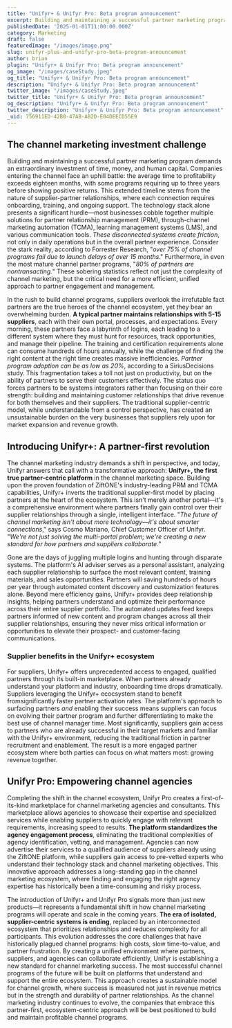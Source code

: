 ```yaml
---
title: "Unifyr+ & Unifyr Pro: Beta program announcement"
excerpt: Building and maintaining a successful partner marketing program demands an extraordinary investment of time, money, and human capital. We’re on a mission to help.
publishedDate: '2025-01-01T11:00:00.000Z'
category: Marketing
draft: false
featuredImage: "/images/image.png"
slug: unifyr-plus-and-unifyr-pro-beta-program-announcement
author: brian
plugin: "Unifyr+ & Unifyr Pro: Beta program announcement"
og_image: "/images/caseStudy.jpeg"
og_title: "Unifyr+ & Unifyr Pro: Beta program announcement"
description: "Unifyr+ & Unifyr Pro: Beta program announcement"
twitter_image: "/images/caseStudy.jpeg"
twitter_title: "Unifyr+ & Unifyr Pro: Beta program announcement"
og_description: "Unifyr+ & Unifyr Pro: Beta program announcement"
twitter_description: "Unifyr+ & Unifyr Pro: Beta program announcement"
_uid: 756911ED-42B0-47AB-A82D-E04DEECD55E9
---
```


## The channel marketing investment challenge

Building and maintaining a successful partner marketing program demands an extraordinary investment of time, money, and human capital. Companies entering the channel face an uphill battle: the average time to profitability exceeds eighteen months, with some programs requiring up to three years before showing positive returns. This extended timeline stems from the nature of supplier-partner relationships, where each connection requires onboarding, training, and ongoing support. The technology stack alone presents a significant hurdle—most businesses cobble together multiple solutions for partner relationship management (PRM), through-channel marketing automation (TCMA), learning management systems (LMS), and various communication tools. *These disconnected systems create friction*, not only in daily operations but in the overall partner experience. Consider the stark reality, according to Forrester Research, "*over 75% of channel programs fail due to launch delays of over 15 months*." Furthermore, in even the most mature channel partner programs, "*80% of partners are nontransacting.*" These sobering statistics reflect not just the complexity of channel marketing, but the critical need for a more efficient, unified approach to partner engagement and management.

In the rush to build channel programs, suppliers overlook the irrefutable fact partners are the true heroes of the channel ecosystem, yet they bear an overwhelming burden. **A typical partner maintains relationships with 5-15 suppliers**, each with their own portal, processes, and expectations. Every morning, these partners face a labyrinth of logins, each leading to a different system where they must hunt for resources, track opportunities, and manage their pipeline. The training and certification requirements alone can consume hundreds of hours annually, while the challenge of finding the right content at the right time creates massive inefficiencies. *Partner program adoption can be as low as 20%*, according to a SiriusDecisions study. This fragmentation takes a toll not just on productivity, but on the ability of partners to serve their customers effectively. The status quo forces partners to be systems integrators rather than focusing on their core strength: building and maintaining customer relationships that drive revenue for both themselves and their suppliers. The traditional supplier-centric model, while understandable from a control perspective, has created an unsustainable burden on the very businesses that suppliers rely upon for market expansion and revenue growth.

## Introducing Unifyr+: A partner-first revolution

The channel marketing industry demands a shift in perspective, and today, Unifyr answers that call with a transformative approach: **Unifyr+, the first true partner-centric platform** in the channel marketing space. Building upon the proven foundation of ZiftONE's industry-leading PRM and TCMA capabilities, Unifyr+ inverts the traditional supplier-first model by placing partners at the heart of the ecosystem. This isn't merely another portal—it's a comprehensive environment where partners finally gain control over their supplier relationships through a single, intelligent interface. "*The future of channel marketing isn't about more technology—it's about smarter connections*," says Cosmo Mariano, Chief Customer Officer of Unifyr. "*We're not just solving the multi-portal problem; we're creating a new standard for how partners and suppliers collaborate.*"

Gone are the days of juggling multiple logins and hunting through disparate systems. The platform's AI adviser serves as a personal assistant, analyzing each supplier relationship to surface the most relevant content, training materials, and sales opportunities. Partners will saving hundreds of hours per year through automated content discovery and customization features alone. Beyond mere efficiency gains, Unifyr+ provides deep relationship insights, helping partners understand and optimize their performance across their entire supplier portfolio. The automated updates feed keeps partners informed of new content and program changes across all their supplier relationships, ensuring they never miss critical information or opportunities to elevate their prospect- and customer-facing communications.

### Supplier benefits in the Unifyr+ ecosystem

For suppliers, Unifyr+ offers unprecedented access to engaged, qualified partners through its built-in marketplace. When partners already understand your platform and industry, onboarding time drops dramatically. Suppliers leveraging the Unifyr+ ecocsystem stand to benefit fromsignificantly faster partner activation rates. The platform's approach to surfacing partners *and* enabling their success means suppliers can focus on evolving their partner program and further differentiating to make the best use of channel manager time. Most significantly, suppliers gain access to partners who are already successful in their target markets and familiar with the Unifyr+ environment, reducing the traditional friction in partner recruitment and enablement. The result is a more engaged partner ecosystem where both parties can focus on what matters most: growing revenue together.

## Unifyr Pro: Empowering channel agencies

Completing the shift in the channel ecosystem, Unifyr Pro creates a first-of-its-kind marketplace for channel marketing agencies and consultants. This marketplace allows agencies to showcase their expertise and specialized services while enabling suppliers to quickly engage with relevant requirements, increasing speed to results. **The platform standardizes the agency engagement process**, eliminating the traditional complexities of agency identification, vetting, and management. Agencies can now advertise their services to a qualified audience of suppliers already using the ZiftONE platform, while suppliers gain access to pre-vetted experts who understand their technology stack and channel marketing objectives. This innovative approach addresses a long-standing gap in the channel marketing ecosystem, where finding and engaging the right agency expertise has historically been a time-consuming and risky process.

The introduction of Unifyr+ and Unifyr Pro signals more than just new products—it represents a fundamental shift in how channel marketing programs will operate and scale in the coming years. **The era of isolated, supplier-centric systems is ending**, replaced by an interconnected ecosystem that prioritizes relationships and reduces complexity for all participants. This evolution addresses the core challenges that have historically plagued channel programs: high costs, slow time-to-value, and partner frustration. By creating a unified environment where partners, suppliers, and agencies can collaborate efficiently, Unifyr is establishing a new standard for channel marketing success. The most successful channel programs of the future will be built on platforms that understand and support the entire ecosystem. This approach creates a sustainable model for channel growth, where success is measured not just in revenue metrics but in the strength and durability of partner relationships. As the channel marketing industry continues to evolve, the companies that embrace this partner-first, ecosystem-centric approach will be best positioned to build and maintain profitable channel programs.
